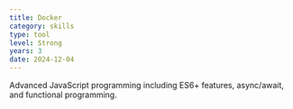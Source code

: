 ```yaml
---
title: Docker
category: skills
type: tool
level: Strong
years: 3
date: 2024-12-04
---
```


Advanced JavaScript programming including ES6+ features, async/await, and functional programming.
